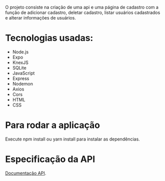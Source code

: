 O projeto consiste na criação de uma api e uma página de cadastro com a função de adicionar cadastro, deletar cadastro, listar usuários cadastrados e alterar informações de usuários.
 
 # Tecnologias usadas:
- Node.js
- Expo
- KnexJS
- SQLite
- JavaScript
- Express
- Nodemon
- Axios
- Cors
- HTML
- CSS

# Para rodar a aplicação

Execute npm install ou yarn install para instalar as dependências.

# Especificação da API

[Documentação API](https://github.com/Sara-Alcaras/RegisterUsers/blob/master/docs/doc-api.pdf).
